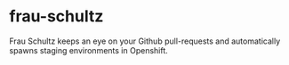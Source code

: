 # frau-schultz
Frau Schultz keeps an eye on your Github pull-requests and automatically spawns staging environments in Openshift.
